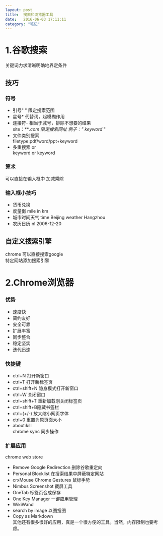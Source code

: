 ```yaml
---
layout: post   
title:  搜索和浏览器工具  
date:   2016-06-03 17:11:11  
category: "笔记"
---
```

# 1.谷歌搜索
关键词力求清晰明确地界定条件  
## 技巧
### 符号
* 引号" " 限定搜索范围
* 星号*   代替词，起模糊作用
* 连接符- 相当于减号，排除不想要的结果   
  site：***.com 限定搜索网址
  例子：" keyword* " 
* 文件类别搜索   
  filetype:pdf/word/ppt+keyword  
* 多重搜索 or  
  keyword or keyword
### 算术
  可以直接在输入框中 加减乘除
### 输入框小技巧
* 货币兑换 
* 度量衡   mile in km
* 城市时间天气  time Beijing  weather Hangzhou
* 农历日历 nl 2006-12-20  
## 自定义搜索引擎
chrome 可以直接搜索google  
特定网站添加搜索引擎
# 2.Chrome浏览器
### 优势
* 速度快  
* 简约友好  
* 安全可靠
* 扩展丰富
* 同步整合
* 稳定坚实
* 迭代迅速
### 快捷键
* ctrl+N 打开新窗口
* ctrl+T 打开新标签页
* ctrl+shift+N 隐身模式打开新窗口
* ctrl+W 关闭窗口
* ctrl+shift+T 重新加载刚关闭标签页
* ctrl+shift+B隐藏书签栏
* ctrl+(+/-) 放大缩小网页字体
* ctrl+0 重置为原页面大小
* about:kill  
chrome sync 同步操作
### 扩展应用
chrome web store 
* Remove Google Redirection 删除谷歌重定向  
* Personal Blocklist 在搜索结果中屏蔽特定网站  
* crxMouse Chrome Gestures 鼠标手势
* Nimbus Screenshot 截屏工具
* OneTab 标签页合成保存
* One Key Manager 一键应用管理
* WikiWand
* search by image 以图搜图 
* Copy as Markdown  
其他还有很多很好的应用，真是一个很方便的工具。当然，内存限制也要考虑。